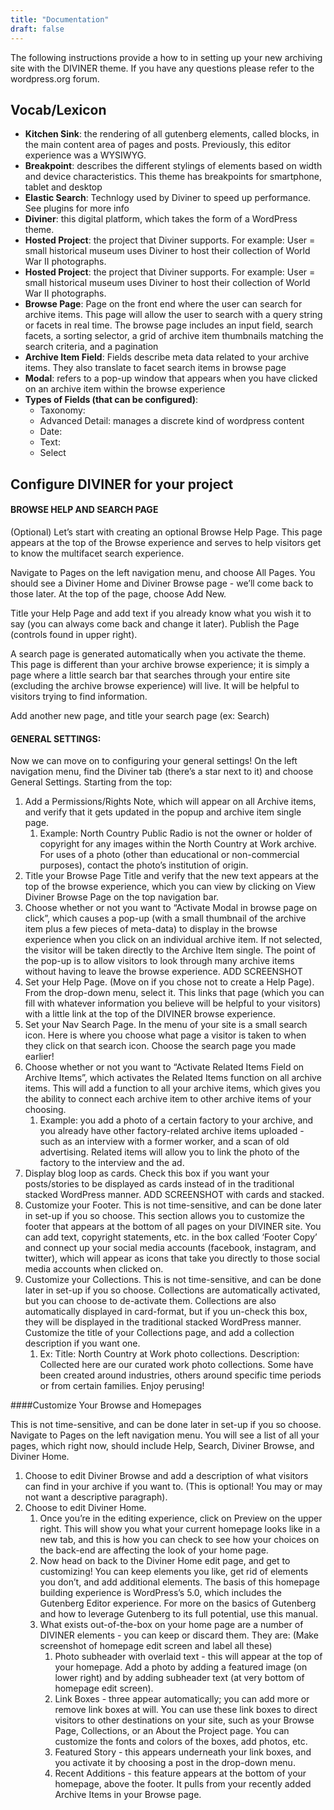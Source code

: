 ```yaml
---
title: "Documentation"
draft: false
---
```



The following instructions provide a how to in setting up your new archiving site with the DIVINER theme. If you have any questions please refer to the wordpress.org forum.

## Vocab/Lexicon

- **Kitchen Sink**: the rendering of all gutenberg elements, called blocks, in the main content area of pages and posts. Previously, this editor experience was a WYSIWYG.
- **Breakpoint**: describes the different stylings of elements based on width and device characteristics. This theme has breakpoints for smartphone, tablet and desktop
- **Elastic Search**: Technlogy used by Diviner to speed up performance. See plugins for more info
- **Diviner**: this digital platform, which takes the form of a WordPress theme.
- **Hosted Project**: the project that Diviner supports. For example: User = small historical museum uses Diviner to host their collection of World War II photographs. 
- **Hosted Project**: the project that Diviner supports. For example: User = small historical museum uses Diviner to host their collection of World War II photographs. 
- **Browse Page**: Page on the front end where the user can search for archive items. This page will allow the user to search with a query string or facets in real time. The browse page includes an input field, search facets, a sorting selector, a grid of archive item thumbnails matching the search criteria, and a pagination
- **Archive Item Field**: Fields describe meta data related to your archive items. They also translate to facet search items in browse page
- **Modal**: refers to a pop-up window that appears when you have clicked on an archive item within the browse experience
- **Types of Fields (that can be configured)**: 
   - Taxonomy: 
   - Advanced Detail: manages a discrete kind of wordpress content 
   - Date: 
   - Text: 
   - Select


## Configure DIVINER for your project

#### BROWSE HELP AND SEARCH PAGE

(Optional) Let’s start with creating an optional Browse Help Page. This page appears at the top of the Browse experience and serves to help visitors get to know the multifacet search experience. 

Navigate to Pages on the left navigation menu, and choose All Pages. You should see a Diviner Home and Diviner Browse page - we’ll come back to those later. At the top of the page, choose Add New.

Title your Help Page and add text if you already know what you wish it to say (you can always come back and change it later). Publish the Page (controls found in upper right). 

A search page is generated automatically when you activate the theme. This page is different than your archive browse experience; it is simply a page where a little search bar that searches through your entire site (excluding the archive browse experience) will live. It will be helpful to visitors trying to find information. 

Add another new page, and title your search page (ex: Search) 


#### GENERAL SETTINGS: 

Now we can move on to configuring your general settings! On the left navigation menu, find the Diviner tab (there’s a star next to it) and choose General Settings. Starting from the top: 
     
1. Add a Permissions/Rights Note, which will appear on all Archive items, and verify that it gets updated in the popup and archive item single page. 
   1. Example: North Country Public Radio is not the owner or holder of copyright for any images within the North Country at Work archive. For uses of a photo (other than educational or non-commercial purposes), contact the photo’s institution of origin.
1. Title your Browse Page Title and verify that the new text appears at the top of the browse experience, which you can view by clicking on View Diviner Browse Page on the top navigation bar. 
1. Choose whether or not you want to “Activate Modal in browse page on click”, which causes a pop-up (with a small thumbnail of the archive item plus a few pieces of meta-data) to display in the browse experience when you click on an individual archive item. If not selected, the visitor will be taken directly to the Archive Item single. The point of the pop-up is to allow visitors to look through many archive items without having to leave the browse experience.  ADD SCREENSHOT 
1. Set your Help Page. (Move on if you chose not to create a Help Page). From the drop-down menu, select it. This links that page (which you can fill with whatever information you believe will be helpful to your visitors) with a little link at the top of the  DIVINER browse experience.  
1. Set your Nav Search Page. In the menu of your site is a small search icon. Here is where you choose what page a visitor is taken to when they click on that search icon. Choose the search page you made earlier!  
1. Choose whether or not you want to “Activate Related Items Field on Archive Items”, which activates the Related Items function on all archive items. This will add a function to all your archive items, which gives you the ability to connect each archive item to other archive items of your choosing. 
   1. Example: you add a photo of a certain factory to your archive, and you already have other factory-related archive items uploaded - such as an interview with a former worker, and a scan of old advertising. Related items will allow you to link the photo of the factory to the interview and the ad. 
1. Display blog loop as cards. Check this box if you want your posts/stories to be displayed as cards instead of in the traditional stacked WordPress manner. ADD SCREENSHOT with cards and stacked. 
1. Customize your Footer. This is not time-sensitive, and can be done later in set-up if you so choose. This section allows you to customize the footer that appears at the bottom of all pages on your DIVINER site. You can add text, copyright statements, etc. in the box called ‘Footer Copy’ and connect up your social media accounts (facebook, instagram, and twitter), which will appear as icons that take you directly to those social media accounts when clicked on. 
1. Customize your Collections. This is not time-sensitive, and can be done later in set-up if you so choose. Collections are automatically activated, but you can choose to de-activate them. Collections are also automatically displayed in card-format, but if you un-check this box, they will be displayed in the traditional stacked WordPress manner. Customize the title of your Collections page, and add a collection description if you want one. 
   1. Ex: Title: North Country at Work photo collections. Description: Collected here are our curated work photo collections. Some have been created around industries, others around specific time periods or from certain families. Enjoy perusing! 
     

####Customize Your Browse and Homepages
    
This is not time-sensitive, and can be done later in set-up if you so choose. Navigate to Pages on the left navigation menu. You will see a list of all your pages, which right now, should include Help, Search, Diviner Browse, and Diviner Home. 

1. Choose to edit Diviner Browse and add a description of what visitors can find in your archive if you want to. (This is optional! You may or may not want a descriptive paragraph). 
1. Choose to edit Diviner Home. 
   1. Once you’re in the editing experience, click on Preview on the upper right.  This will show you what your current homepage looks like in a new tab, and this is how you can check to see how your choices on the back-end are affecting the look of your home page.
   1. Now head on back to the Diviner Home edit page, and get to customizing! You can keep elements you like, get rid of elements you don’t, and add additional elements. The basis of this homepage building experience is WordPress’s 5.0, which includes the Gutenberg Editor experience. For more on the basics of Gutenberg and how to leverage Gutenberg to its full potential, use this manual.       
   1. What exists out-of-the-box on your home page are a number of DIVINER elements - you can keep or discard them. They are: (Make screenshot of homepage edit screen and label all these) 
      1. Photo subheader with overlaid text - this will appear at the top of your homepage. Add a photo by adding a featured image (on lower right) and by adding subheader text (at very bottom of homepage edit screen). 
      1. Link Boxes - three appear automatically; you can add more or remove link boxes at will. You can use these link boxes to direct visitors to other destinations on your site, such as your Browse Page, Collections, or an About the Project page. You can customize the fonts and colors of the boxes, add photos, etc. 
      1. Featured Story - this appears underneath your link boxes, and you activate it by choosing a post in the drop-down menu. 
      1. Recent Additions - this feature appears at the bottom of your homepage, above the footer. It pulls from your recently added Archive Items in your Browse page.  
